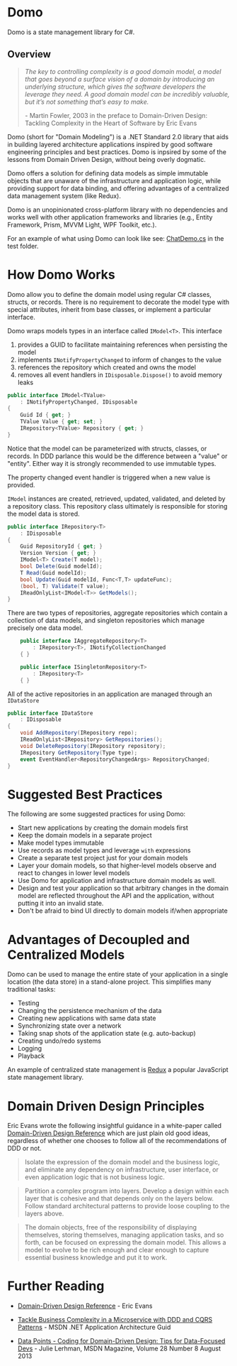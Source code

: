 #  Domo 

Domo is a state management library for C#. 

## Overview 

> <i>The key to controlling complexity is a good domain model, a model that goes 
beyond a surface vision of a domain by introducing an underlying structure, which 
gives the software developers the leverage they need. A good domain model can be
incredibly valuable, but it’s not something that’s easy to make.</i> <p>- Martin Fowler, 
2003 in the preface to Domain-Driven Design: Tackling Complexity in the Heart of 
Software by Eric Evans

Domo (short for "Domain Modeling") is a .NET Standard 2.0 library that aids in 
building layered architecture applications inspired by good software engineering 
principles and best practices. Domo is inpsired by some of the lessons from 
Domain Driven Design, without being overly dogmatic.

Domo offers a solution for defining data models as simple immutable objects 
that are unaware of the infrastructure and application logic, while providing 
support for data binding, and offering advantages of a centralized data management 
system (like Redux).
 
Domo is an unopinionated cross-platform library with no dependencies and works 
well with other application frameworks and libraries (e.g., Entity Framework, 
Prism, MVVM Light, WPF Toolkit, etc.).

For an example of what using Domo can look like see: 
[ChatDemo.cs](https://github.com/vimaec/domo/blob/main/Domo.Tests/ChatDemo.cs) in the test folder. 

# How Domo Works 

Domo allow you to define the domain model using regular C# classes, structs, or records. 
There is no requirement to decorate the model type with special attributes, inherit from 
base classes, or implement a particular interface. 
 
Domo wraps models types in an interface called `IModel<T>`. This interface 

1. provides a GUID to facilitate maintaining references when persisting the model
1. implements `INotifyPropertyChanged` to inform of changes to the value
1. references the repository which created and owns the model
1. removes all event handlers in `IDisposable.Dispose()` to avoid memory leaks

```csharp
public interface IModel<TValue> 
    : INotifyPropertyChanged, IDisposable
{
    Guid Id { get; }
    TValue Value { get; set; }
    IRepository<TValue> Repository { get; }
}
```

 Notice that the model can be parameterized with structs, classes, or records. In DDD 
 parlance this would be the difference between a "value" or "entity". Either way it is 
 strongly recommended to use immutable types. 
 
 The property changed event handler is triggered when a new value is provided. 

`IModel` instances are created, retrieved, updated, validated, and deleted by a 
repository class. This repository class ultimately is responsible for storing the 
model data is stored. 

```csharp
public interface IRepository<T>
    : IDisposable
{
    Guid RepositoryId { get; }
    Version Version { get; }
    IModel<T> Create(T model);
    bool Delete(Guid modelId);
    T Read(Guid modelId);
    bool Update(Guid modelId, Func<T,T> updateFunc);
    (bool, T) Validate(T value);
    IReadOnlyList<IModel<T>> GetModels();
}
```

There are two types of repositories, aggregate repositories which contain a collection 
of data models, and singleton repositories which manage precisely one data model.

```csharp
    public interface IAggregateRepository<T> 
        : IRepository<T>, INotifyCollectionChanged
    { }

    public interface ISingletonRepository<T> 
        : IRepository<T>
    { }
```

All of the active repositories in an application are managed through an `IDataStore`

```csharp
public interface IDataStore
    : IDisposable
{
    void AddRepository(IRepository repo);
    IReadOnlyList<IRepository> GetRepositories();
    void DeleteRepository(IRepository repository);
    IRepository GetRepository(Type type);   
    event EventHandler<RepositoryChangedArgs> RepositoryChanged;
}
```

# Suggested Best Practices 

The following are some suggested practices for using  Domo: 

* Start new applications by creating the domain models first
* Keep the domain models in a separate project
* Make model types immutable
* Use records as model types and leverage `with` expressions
* Create a separate test project just for your domain models
* Layer your domain models, so that higher-level models observe and react to changes in lower level models
* Use Domo for application and infrastructure domain models as well. 
* Design and test your application so that arbitrary changes in the domain model are reflected throughout the API and the application, without putting it into an invalid state. 
* Don't be afraid to bind UI directly to domain models if/when appropriate

# Advantages of Decoupled and Centralized Models

Domo can be used to manage the entire state of your application in a single location (the data store) in a stand-alone project. This simplifies many traditional tasks:

* Testing 
* Changing the persistence mechanism of the data 
* Creating new applications with same data state
* Synchronizing state over a network 
* Taking snap shots of the application state (e.g. auto-backup)
* Creating undo/redo systems
* Logging 
* Playback 

An example of centralized state management is [Redux](https://redux.js.org/) a popular 
JavaScript state management library.

# Domain Driven Design Principles

Eric Evans wrote the following insightful guidance in a white-paper called 
[Domain-Driven Design Reference](https://www.domainlanguage.com/wp-content/uploads/2016/05/DDD_Reference_2015-03.pdf) 
which are just plain old good ideas, regardless of whether one chooses to follow all of 
the recommendations of DDD or not. 

> Isolate the expression of the domain model and the business logic, and eliminate any 
dependency on infrastructure, user interface, or even application logic that is not 
business logic. 

> Partition a complex program into layers. Develop a design within each layer that is 
cohesive and that depends only on the layers below. Follow standard architectural patterns 
to provide loose coupling to the layers above. 

> The domain objects, free of the responsibility of displaying themselves, storing 
themselves, managing application tasks, and so forth, can be focused on expressing the 
domain model. This allows a model to evolve to be rich enough and clear enough to capture 
essential business knowledge and put it to work. 

# Further Reading

* [Domain-Driven Design Reference](https://www.domainlanguage.com/wp-content/uploads/2016/05/DDD_Reference_2015-03.pdf) - Eric Evans

* [Tackle Business Complexity in a Microservice with DDD and CQRS Patterns](https://docs.microsoft.com/en-us/dotnet/architecture/microservices/microservice-ddd-cqrs-patterns/) - MSDN .NET Application Architecture Guid

* [Data Points - Coding for Domain-Driven Design: Tips for Data-Focused Devs](https://docs.microsoft.com/en-us/archive/msdn-magazine/2013/august/data-points-coding-for-domain-driven-design-tips-for-data-focused-devs) - Julie Lerhman, MSDN Magazine, Volume 28 Number 8 August 2013






